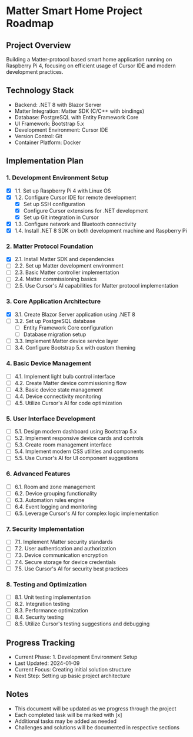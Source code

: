 # Matter Smart Home Project Roadmap

## Project Overview
Building a Matter-protocol based smart home application running on Raspberry Pi 4, focusing on efficient usage of Cursor IDE and modern development practices.

## Technology Stack
- Backend: .NET 8 with Blazor Server
- Matter Integration: Matter SDK (C/C++ with bindings)
- Database: PostgreSQL with Entity Framework Core
- UI Framework: Bootstrap 5.x
- Development Environment: Cursor IDE
- Version Control: Git
- Container Platform: Docker

## Implementation Plan

### 1. Development Environment Setup
- [x] 1.1. Set up Raspberry Pi 4 with Linux OS
- [x] 1.2. Configure Cursor IDE for remote development
  - [x] Set up SSH configuration
  - [x] Configure Cursor extensions for .NET development
  - [x] Set up Git integration in Cursor
- [x] 1.3. Configure network and Bluetooth connectivity
- [x] 1.4. Install .NET 8 SDK on both development machine and Raspberry Pi

### 2. Matter Protocol Foundation
- [x] 2.1. Install Matter SDK and dependencies
- [ ] 2.2. Set up Matter development environment
- [ ] 2.3. Basic Matter controller implementation
- [ ] 2.4. Matter commissioning basics
- [ ] 2.5. Use Cursor's AI capabilities for Matter protocol implementation

### 3. Core Application Architecture
- [x] 3.1. Create Blazor Server application using .NET 8
- [ ] 3.2. Set up PostgreSQL database
  - [ ] Entity Framework Core configuration
  - [ ] Database migration setup
- [ ] 3.3. Implement Matter device service layer
- [ ] 3.4. Configure Bootstrap 5.x with custom theming

### 4. Basic Device Management
- [ ] 4.1. Implement light bulb control interface
- [ ] 4.2. Create Matter device commissioning flow
- [ ] 4.3. Basic device state management
- [ ] 4.4. Device connectivity monitoring
- [ ] 4.5. Utilize Cursor's AI for code optimization

### 5. User Interface Development
- [ ] 5.1. Design modern dashboard using Bootstrap 5.x
- [ ] 5.2. Implement responsive device cards and controls
- [ ] 5.3. Create room management interface
- [ ] 5.4. Implement modern CSS utilities and components
- [ ] 5.5. Use Cursor's AI for UI component suggestions

### 6. Advanced Features
- [ ] 6.1. Room and zone management
- [ ] 6.2. Device grouping functionality
- [ ] 6.3. Automation rules engine
- [ ] 6.4. Event logging and monitoring
- [ ] 6.5. Leverage Cursor's AI for complex logic implementation

### 7. Security Implementation
- [ ] 7.1. Implement Matter security standards
- [ ] 7.2. User authentication and authorization
- [ ] 7.3. Device communication encryption
- [ ] 7.4. Secure storage for device credentials
- [ ] 7.5. Use Cursor's AI for security best practices

### 8. Testing and Optimization
- [ ] 8.1. Unit testing implementation
- [ ] 8.2. Integration testing
- [ ] 8.3. Performance optimization
- [ ] 8.4. Security testing
- [ ] 8.5. Utilize Cursor's testing suggestions and debugging

## Progress Tracking
- Current Phase: 1. Development Environment Setup
- Last Updated: 2024-01-09
- Current Focus: Creating initial solution structure
- Next Step: Setting up basic project architecture

## Notes
- This document will be updated as we progress through the project
- Each completed task will be marked with [x]
- Additional tasks may be added as needed
- Challenges and solutions will be documented in respective sections 